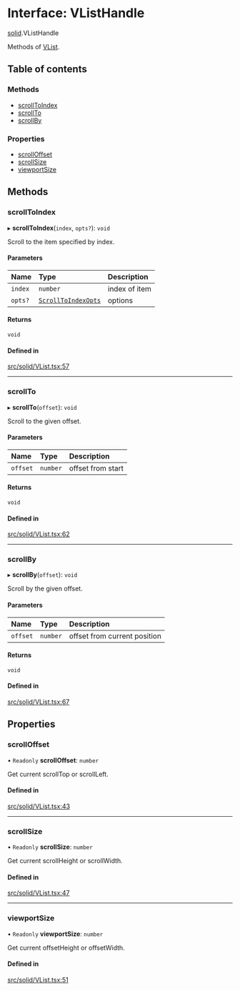 # Interface: VListHandle

[solid](../modules/solid.md).VListHandle

Methods of [VList](../modules/solid.md#vlist).

## Table of contents

### Methods

- [scrollToIndex](solid.VListHandle.md#scrolltoindex)
- [scrollTo](solid.VListHandle.md#scrollto)
- [scrollBy](solid.VListHandle.md#scrollby)

### Properties

- [scrollOffset](solid.VListHandle.md#scrolloffset)
- [scrollSize](solid.VListHandle.md#scrollsize)
- [viewportSize](solid.VListHandle.md#viewportsize)

## Methods

### scrollToIndex

▸ **scrollToIndex**(`index`, `opts?`): `void`

Scroll to the item specified by index.

#### Parameters

| Name | Type | Description |
| :------ | :------ | :------ |
| `index` | `number` | index of item |
| `opts?` | [`ScrollToIndexOpts`](react.ScrollToIndexOpts.md) | options |

#### Returns

`void`

#### Defined in

[src/solid/VList.tsx:57](https://github.com/inokawa/virtua/blob/fd7ae5dc/src/solid/VList.tsx#L57)

___

### scrollTo

▸ **scrollTo**(`offset`): `void`

Scroll to the given offset.

#### Parameters

| Name | Type | Description |
| :------ | :------ | :------ |
| `offset` | `number` | offset from start |

#### Returns

`void`

#### Defined in

[src/solid/VList.tsx:62](https://github.com/inokawa/virtua/blob/fd7ae5dc/src/solid/VList.tsx#L62)

___

### scrollBy

▸ **scrollBy**(`offset`): `void`

Scroll by the given offset.

#### Parameters

| Name | Type | Description |
| :------ | :------ | :------ |
| `offset` | `number` | offset from current position |

#### Returns

`void`

#### Defined in

[src/solid/VList.tsx:67](https://github.com/inokawa/virtua/blob/fd7ae5dc/src/solid/VList.tsx#L67)

## Properties

### scrollOffset

• `Readonly` **scrollOffset**: `number`

Get current scrollTop or scrollLeft.

#### Defined in

[src/solid/VList.tsx:43](https://github.com/inokawa/virtua/blob/fd7ae5dc/src/solid/VList.tsx#L43)

___

### scrollSize

• `Readonly` **scrollSize**: `number`

Get current scrollHeight or scrollWidth.

#### Defined in

[src/solid/VList.tsx:47](https://github.com/inokawa/virtua/blob/fd7ae5dc/src/solid/VList.tsx#L47)

___

### viewportSize

• `Readonly` **viewportSize**: `number`

Get current offsetHeight or offsetWidth.

#### Defined in

[src/solid/VList.tsx:51](https://github.com/inokawa/virtua/blob/fd7ae5dc/src/solid/VList.tsx#L51)
